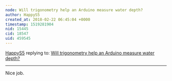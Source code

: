 ```yaml
---
node: Will trigonometry help an Arduino measure water depth?
author: HappyS5
created_at: 2018-02-22 06:45:04 +0000
timestamp: 1519281904
nid: 15445
cid: 18547
uid: 459545
---
```




[HappyS5](../profile/HappyS5) replying to: [Will trigonometry help an Arduino measure water depth?](../notes/cfastie/12-29-2017/will-trigonometry-help-an-arduino-measure-water-depth)

----
Nice job. 